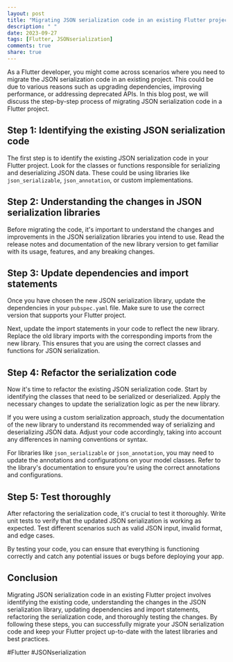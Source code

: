 ```yaml
---
layout: post
title: "Migrating JSON serialization code in an existing Flutter project"
description: " "
date: 2023-09-27
tags: [Flutter, JSONserialization]
comments: true
share: true
---
```


As a Flutter developer, you might come across scenarios where you need to migrate the JSON serialization code in an existing project. This could be due to various reasons such as upgrading dependencies, improving performance, or addressing deprecated APIs. In this blog post, we will discuss the step-by-step process of migrating JSON serialization code in a Flutter project.

## Step 1: Identifying the existing JSON serialization code

The first step is to identify the existing JSON serialization code in your Flutter project. Look for the classes or functions responsible for serializing and deserializing JSON data. These could be using libraries like `json_serializable`, `json_annotation`, or custom implementations.

## Step 2: Understanding the changes in JSON serialization libraries

Before migrating the code, it's important to understand the changes and improvements in the JSON serialization libraries you intend to use. Read the release notes and documentation of the new library version to get familiar with its usage, features, and any breaking changes.

## Step 3: Update dependencies and import statements

Once you have chosen the new JSON serialization library, update the dependencies in your `pubspec.yaml` file. Make sure to use the correct version that supports your Flutter project.

Next, update the import statements in your code to reflect the new library. Replace the old library imports with the corresponding imports from the new library. This ensures that you are using the correct classes and functions for JSON serialization.

## Step 4: Refactor the serialization code

Now it's time to refactor the existing JSON serialization code. Start by identifying the classes that need to be serialized or deserialized. Apply the necessary changes to update the serialization logic as per the new library.

If you were using a custom serialization approach, study the documentation of the new library to understand its recommended way of serializing and deserializing JSON data. Adjust your code accordingly, taking into account any differences in naming conventions or syntax.

For libraries like `json_serializable` or `json_annotation`, you may need to update the annotations and configurations on your model classes. Refer to the library's documentation to ensure you're using the correct annotations and configurations.

## Step 5: Test thoroughly

After refactoring the serialization code, it's crucial to test it thoroughly. Write unit tests to verify that the updated JSON serialization is working as expected. Test different scenarios such as valid JSON input, invalid format, and edge cases.

By testing your code, you can ensure that everything is functioning correctly and catch any potential issues or bugs before deploying your app.

## Conclusion

Migrating JSON serialization code in an existing Flutter project involves identifying the existing code, understanding the changes in the JSON serialization library, updating dependencies and import statements, refactoring the serialization code, and thoroughly testing the changes. By following these steps, you can successfully migrate your JSON serialization code and keep your Flutter project up-to-date with the latest libraries and best practices.

#Flutter #JSONserialization
